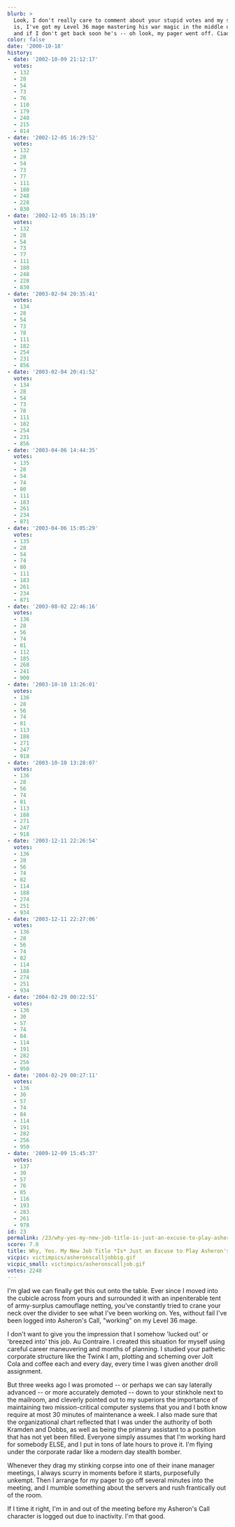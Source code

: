 ```yaml
---
blurb: >
  Look, I don't really care to comment about your stupid votes and my score. Fact
  is, I've got my Level 36 mage mastering his war magic in the middle of the direlands
  and if I don't get back soon he's -- oh look, my pager went off. Ciao!
color: false
date: '2000-10-18'
history:
- date: '2002-10-09 21:12:17'
  votes:
  - 132
  - 28
  - 54
  - 73
  - 76
  - 110
  - 179
  - 240
  - 215
  - 814
- date: '2002-12-05 16:29:52'
  votes:
  - 132
  - 28
  - 54
  - 73
  - 77
  - 111
  - 180
  - 248
  - 228
  - 830
- date: '2002-12-05 16:35:19'
  votes:
  - 132
  - 28
  - 54
  - 73
  - 77
  - 111
  - 180
  - 248
  - 228
  - 830
- date: '2003-02-04 20:35:41'
  votes:
  - 134
  - 28
  - 54
  - 73
  - 78
  - 111
  - 182
  - 254
  - 231
  - 856
- date: '2003-02-04 20:41:52'
  votes:
  - 134
  - 28
  - 54
  - 73
  - 78
  - 111
  - 182
  - 254
  - 231
  - 856
- date: '2003-04-06 14:44:35'
  votes:
  - 135
  - 28
  - 54
  - 74
  - 80
  - 111
  - 183
  - 261
  - 234
  - 871
- date: '2003-04-06 15:05:29'
  votes:
  - 135
  - 28
  - 54
  - 74
  - 80
  - 111
  - 183
  - 261
  - 234
  - 871
- date: '2003-08-02 22:46:16'
  votes:
  - 136
  - 28
  - 56
  - 74
  - 81
  - 112
  - 185
  - 268
  - 241
  - 900
- date: '2003-10-10 13:26:01'
  votes:
  - 136
  - 28
  - 56
  - 74
  - 81
  - 113
  - 188
  - 271
  - 247
  - 918
- date: '2003-10-10 13:28:07'
  votes:
  - 136
  - 28
  - 56
  - 74
  - 81
  - 113
  - 188
  - 271
  - 247
  - 918
- date: '2003-12-11 22:26:54'
  votes:
  - 136
  - 28
  - 56
  - 74
  - 82
  - 114
  - 188
  - 274
  - 251
  - 934
- date: '2003-12-11 22:27:06'
  votes:
  - 136
  - 28
  - 56
  - 74
  - 82
  - 114
  - 188
  - 274
  - 251
  - 934
- date: '2004-02-29 00:22:51'
  votes:
  - 136
  - 30
  - 57
  - 74
  - 84
  - 114
  - 191
  - 282
  - 256
  - 950
- date: '2004-02-29 00:27:11'
  votes:
  - 136
  - 30
  - 57
  - 74
  - 84
  - 114
  - 191
  - 282
  - 256
  - 950
- date: '2009-12-09 15:45:37'
  votes:
  - 137
  - 30
  - 57
  - 76
  - 85
  - 116
  - 193
  - 283
  - 261
  - 978
id: 23
permalink: /23/why-yes-my-new-job-title-is-just-an-excuse-to-play-asherons-call-all-day/
score: 7.8
title: Why, Yes. My New Job Title *Is* Just an Excuse to Play Asheron's Call All Day.
vicpic: victimpics/asheronscalljobbig.gif
vicpic_small: victimpics/asheronscalljob.gif
votes: 2248
---
```


I'm glad we can finally get this out onto the table. Ever since I moved
into the cubicle across from yours and surrounded it with an
inpeniterable tent of army-surplus camouflage netting, you've constantly
tried to crane your neck over the divider to see what I've been working
on. Yes, without fail I've been logged into Asheron's Call, "working" on
my Level 36 mage.

I don't want to give you the impression that I somehow 'lucked out' or
'breezed into' this job. Au Contraire. I created this situation for
myself using careful career maneuvering and months of planning. I
studied your pathetic corporate structure like the Twink I am, plotting
and scheming over Jolt Cola and coffee each and every day, every time I
was given another droll assignment.

But three weeks ago I was promoted -- or perhaps we can say laterally
advanced -- or more accurately demoted -- down to your stinkhole next to
the mailroom, and cleverly pointed out to my superiors the importance of
maintaining two mission-critical computer systems that you and I both
know require at most 30 minutes of maintenance a week. I also made sure
that the organizational chart reflected that I was under the authority
of both Kramden and Dobbs, as well as being the primary assistant to a
position that has not yet been filled. Everyone simply assumes that I'm
working hard for somebody ELSE, and I put in tons of late hours to prove
it. I'm flying under the corporate radar like a modern day stealth
bomber.

Whenever they drag my stinking corpse into one of their inane manager
meetings, I always scurry in moments before it starts, purposefully
unkempt. Then I arrange for my pager to go off several minutes into the
meeting, and I mumble something about the servers and rush frantically
out of the room.

If I time it right, I'm in and out of the meeting before my Asheron's
Call character is logged out due to inactivity. I'm that good.